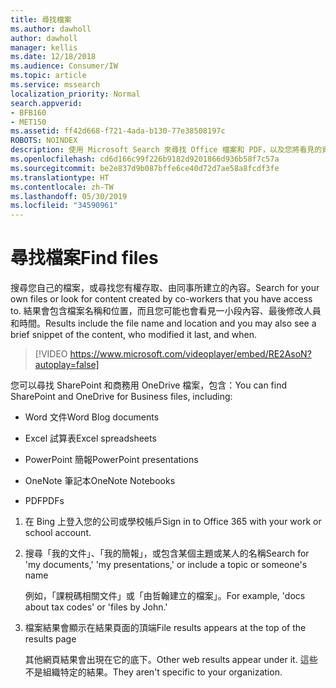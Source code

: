 ```yaml
---
title: 尋找檔案
ms.author: dawholl
author: dawholl
manager: kellis
ms.date: 12/18/2018
ms.audience: Consumer/IW
ms.topic: article
ms.service: mssearch
localization_priority: Normal
search.appverid:
- BFB160
- MET150
ms.assetid: ff42d668-f721-4ada-b130-77e38508197c
ROBOTS: NOINDEX
description: 使用 Microsoft Search 來尋找 Office 檔案和 PDF，以及您將看見的資訊
ms.openlocfilehash: cd6d166c99f226b9182d9201866d936b58f7c57a
ms.sourcegitcommit: be2e837d9b087bffe6ce40d72d7ae58a8fcdf3fe
ms.translationtype: HT
ms.contentlocale: zh-TW
ms.lasthandoff: 05/30/2019
ms.locfileid: "34590961"
---
```

# <a name="find-files"></a><span data-ttu-id="7e8e9-103">尋找檔案</span><span class="sxs-lookup"><span data-stu-id="7e8e9-103">Find files</span></span>

<span data-ttu-id="7e8e9-104">搜尋您自己的檔案，或尋找您有權存取、由同事所建立的內容。</span><span class="sxs-lookup"><span data-stu-id="7e8e9-104">Search for your own files or look for content created by co-workers that you have access to.</span></span> <span data-ttu-id="7e8e9-105">結果會包含檔案名稱和位置，而且您可能也會看見一小段內容、最後修改人員和時間。</span><span class="sxs-lookup"><span data-stu-id="7e8e9-105">Results include the file name and location and you may also see a brief snippet of the content, who modified it last, and when.</span></span>
  
> [!VIDEO https://www.microsoft.com/videoplayer/embed/RE2AsoN?autoplay=false]
  
<span data-ttu-id="7e8e9-106">您可以尋找 SharePoint 和商務用 OneDrive 檔案，包含：</span><span class="sxs-lookup"><span data-stu-id="7e8e9-106">You can find SharePoint and OneDrive for Business files, including:</span></span>
  
- <span data-ttu-id="7e8e9-107">Word 文件</span><span class="sxs-lookup"><span data-stu-id="7e8e9-107">Word Blog documents</span></span>
    
- <span data-ttu-id="7e8e9-108">Excel 試算表</span><span class="sxs-lookup"><span data-stu-id="7e8e9-108">Excel spreadsheets</span></span>
    
- <span data-ttu-id="7e8e9-109">PowerPoint 簡報</span><span class="sxs-lookup"><span data-stu-id="7e8e9-109">PowerPoint presentations</span></span>
    
- <span data-ttu-id="7e8e9-110">OneNote 筆記本</span><span class="sxs-lookup"><span data-stu-id="7e8e9-110">OneNote Notebooks</span></span>
    
- <span data-ttu-id="7e8e9-111">PDF</span><span class="sxs-lookup"><span data-stu-id="7e8e9-111">PDFs</span></span>
    
1. <span data-ttu-id="7e8e9-112">在 Bing 上登入您的公司或學校帳戶</span><span class="sxs-lookup"><span data-stu-id="7e8e9-112">Sign in to Office 365 with your work or school account.</span></span>
    
2. <span data-ttu-id="7e8e9-113">搜尋「我的文件」、「我的簡報」，或包含某個主題或某人的名稱</span><span class="sxs-lookup"><span data-stu-id="7e8e9-113">Search for 'my documents,' 'my presentations,' or include a topic or someone's name</span></span>
    
    <span data-ttu-id="7e8e9-114">例如，「課稅碼相關文件」或「由哲翰建立的檔案」。</span><span class="sxs-lookup"><span data-stu-id="7e8e9-114">For example, 'docs about tax codes' or 'files by John.'</span></span>
    
3. <span data-ttu-id="7e8e9-115">檔案結果會顯示在結果頁面的頂端</span><span class="sxs-lookup"><span data-stu-id="7e8e9-115">File results appears at the top of the results page</span></span>
    
    <span data-ttu-id="7e8e9-116">其他網頁結果會出現在它的底下。</span><span class="sxs-lookup"><span data-stu-id="7e8e9-116">Other web results appear under it.</span></span> <span data-ttu-id="7e8e9-117">這些不是組織特定的結果。</span><span class="sxs-lookup"><span data-stu-id="7e8e9-117">They aren't specific to your organization.</span></span>


